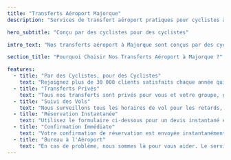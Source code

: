 ```yaml
---
title: "Transferts Aéroport Majorque"
description: "Services de transfert aéroport pratiques pour cyclistes à Majorque"

hero_subtitle: "Conçu par des cyclistes pour des cyclistes"

intro_text: "Nos transferts aéroport à Majorque sont conçus par des cyclistes pour des cyclistes, adaptés aux groupes de toutes tailles. Nous offrons des transferts aéroport privés fiables, efficaces et sans stress porte-à-porte de l'aéroport de Palma de Majorque vers toutes les zones de Majorque, disponibles 24 heures sur 24, 7 jours sur 7, 365 jours par an via notre compagnie d'autocars, MALLORCA HOLIDAY TRANSFERS."

section_title: "Pourquoi Choisir Nos Transferts Aéroport à Majorque ?"

features:
  - title: "Par des Cyclistes, pour des Cyclistes"
    text: "Rejoignez plus de 30 000 clients satisfaits chaque année qui nous font confiance pour leurs transferts à Majorque."
  - title: "Transferts Privés"
    text: "Tous nos transferts sont privés pour vous et votre groupe, garantissant confort et commodité."
  - title: "Suivi des Vols"
    text: "Nous surveillons tous les horaires de vol pour les retards, nous sommes donc toujours là quand vous arrivez."
  - title: "Réservation Instantanée"
    text: "Utilisez le formulaire ci-dessous pour un devis instantané et pour réserver votre transfert."
  - title: "Confirmation Immédiate"
    text: "Votre confirmation de réservation est envoyée instantanément à votre email (vérifiez votre dossier spam au cas où !)."
  - title: "Bureau à l'Aéroport"
    text: "En cas de problème, nous sommes là pour vous aider. Le service passe en premier."
---
```

